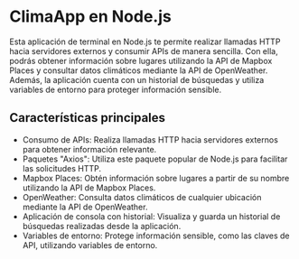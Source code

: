 # ClimaApp en Node.js

Esta aplicación de terminal en Node.js te permite realizar llamadas HTTP hacia servidores externos y consumir APIs de manera sencilla. Con ella, podrás obtener información sobre lugares utilizando la API de Mapbox Places y consultar datos climáticos mediante la API de OpenWeather. Además, la aplicación cuenta con un historial de búsquedas y utiliza variables de entorno para proteger información sensible.

## Características principales

- Consumo de APIs: Realiza llamadas HTTP hacia servidores externos para obtener información relevante.
- Paquetes "Axios": Utiliza este paquete popular de Node.js para facilitar las solicitudes HTTP.
- Mapbox Places: Obtén información sobre lugares a partir de su nombre utilizando la API de Mapbox Places.
- OpenWeather: Consulta datos climáticos de cualquier ubicación mediante la API de OpenWeather.
- Aplicación de consola con historial: Visualiza y guarda un historial de búsquedas realizadas desde la aplicación.
- Variables de entorno: Protege información sensible, como las claves de API, utilizando variables de entorno.


